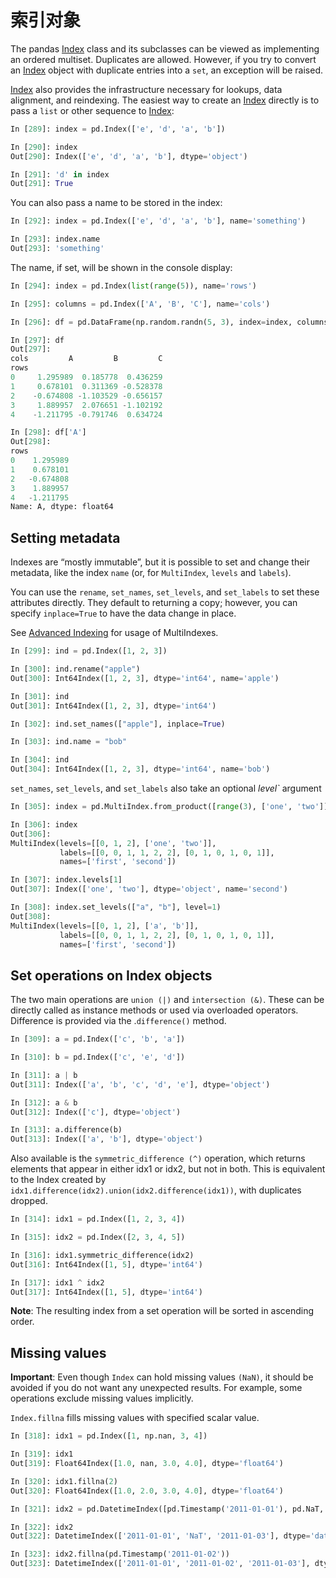 # 索引对象

The pandas [Index](http://pandas.pydata.org/pandas-docs/stable/generated/pandas.Index.html#pandas.Index) class and its subclasses can be viewed as implementing an ordered multiset. Duplicates are allowed. However, if you try to convert an [Index](http://pandas.pydata.org/pandas-docs/stable/generated/pandas.Index.html#pandas.Index) object with duplicate entries into a ``set``, an exception will be raised.

[Index](http://pandas.pydata.org/pandas-docs/stable/generated/pandas.Index.html#pandas.Index) also provides the infrastructure necessary for lookups, data alignment, and reindexing. The easiest way to create an [Index](http://pandas.pydata.org/pandas-docs/stable/generated/pandas.Index.html#pandas.Index) directly is to pass a ``list`` or other sequence to [Index](http://pandas.pydata.org/pandas-docs/stable/generated/pandas.Index.html#pandas.Index):

```python
In [289]: index = pd.Index(['e', 'd', 'a', 'b'])

In [290]: index
Out[290]: Index(['e', 'd', 'a', 'b'], dtype='object')

In [291]: 'd' in index
Out[291]: True
```

You can also pass a name to be stored in the index:

```python
In [292]: index = pd.Index(['e', 'd', 'a', 'b'], name='something')

In [293]: index.name
Out[293]: 'something'
```

The name, if set, will be shown in the console display:

```python
In [294]: index = pd.Index(list(range(5)), name='rows')

In [295]: columns = pd.Index(['A', 'B', 'C'], name='cols')

In [296]: df = pd.DataFrame(np.random.randn(5, 3), index=index, columns=columns)

In [297]: df
Out[297]: 
cols         A         B         C
rows                              
0     1.295989  0.185778  0.436259
1     0.678101  0.311369 -0.528378
2    -0.674808 -1.103529 -0.656157
3     1.889957  2.076651 -1.102192
4    -1.211795 -0.791746  0.634724

In [298]: df['A']
Out[298]: 
rows
0    1.295989
1    0.678101
2   -0.674808
3    1.889957
4   -1.211795
Name: A, dtype: float64
```

## Setting metadata

Indexes are “mostly immutable”, but it is possible to set and change their metadata, like the index ``name`` (or, for ``MultiIndex``, ``levels`` and ``labels``).

You can use the ``rename``, ``set_names``, ``set_levels``, and ``set_labels`` to set these attributes directly. They default to returning a copy; however, you can specify ``inplace=True`` to have the data change in place.

See [Advanced Indexing](http://pandas.pydata.org/pandas-docs/stable/advanced.html#advanced) for usage of MultiIndexes.

```python
In [299]: ind = pd.Index([1, 2, 3])

In [300]: ind.rename("apple")
Out[300]: Int64Index([1, 2, 3], dtype='int64', name='apple')

In [301]: ind
Out[301]: Int64Index([1, 2, 3], dtype='int64')

In [302]: ind.set_names(["apple"], inplace=True)

In [303]: ind.name = "bob"

In [304]: ind
Out[304]: Int64Index([1, 2, 3], dtype='int64', name='bob')
```

``set_names``, ``set_levels``, and ``set_labels`` also take an optional *level`* argument

```python
In [305]: index = pd.MultiIndex.from_product([range(3), ['one', 'two']], names=['first', 'second'])

In [306]: index
Out[306]: 
MultiIndex(levels=[[0, 1, 2], ['one', 'two']],
           labels=[[0, 0, 1, 1, 2, 2], [0, 1, 0, 1, 0, 1]],
           names=['first', 'second'])

In [307]: index.levels[1]
Out[307]: Index(['one', 'two'], dtype='object', name='second')

In [308]: index.set_levels(["a", "b"], level=1)
Out[308]: 
MultiIndex(levels=[[0, 1, 2], ['a', 'b']],
           labels=[[0, 0, 1, 1, 2, 2], [0, 1, 0, 1, 0, 1]],
           names=['first', 'second'])
```

## Set operations on Index objects

The two main operations are ``union (|)`` and ``intersection (&)``. These can be directly called as instance methods or used via overloaded operators. Difference is provided via the .``difference()`` method.

```python
In [309]: a = pd.Index(['c', 'b', 'a'])

In [310]: b = pd.Index(['c', 'e', 'd'])

In [311]: a | b
Out[311]: Index(['a', 'b', 'c', 'd', 'e'], dtype='object')

In [312]: a & b
Out[312]: Index(['c'], dtype='object')

In [313]: a.difference(b)
Out[313]: Index(['a', 'b'], dtype='object')
```

Also available is the ``symmetric_difference (^)`` operation, which returns elements that appear in either idx1 or idx2, but not in both. This is equivalent to the Index created by ``idx1.difference(idx2).union(idx2.difference(idx1))``, with duplicates dropped.

```python
In [314]: idx1 = pd.Index([1, 2, 3, 4])

In [315]: idx2 = pd.Index([2, 3, 4, 5])

In [316]: idx1.symmetric_difference(idx2)
Out[316]: Int64Index([1, 5], dtype='int64')

In [317]: idx1 ^ idx2
Out[317]: Int64Index([1, 5], dtype='int64')
```

**Note**: The resulting index from a set operation will be sorted in ascending order.

## Missing values

**Important**: Even though ``Index`` can hold missing values ``(NaN)``, it should be avoided if you do not want any unexpected results. For example, some operations exclude missing values implicitly.

``Index.fillna`` fills missing values with specified scalar value.

```python
In [318]: idx1 = pd.Index([1, np.nan, 3, 4])

In [319]: idx1
Out[319]: Float64Index([1.0, nan, 3.0, 4.0], dtype='float64')

In [320]: idx1.fillna(2)
Out[320]: Float64Index([1.0, 2.0, 3.0, 4.0], dtype='float64')

In [321]: idx2 = pd.DatetimeIndex([pd.Timestamp('2011-01-01'), pd.NaT, pd.Timestamp('2011-01-03')])

In [322]: idx2
Out[322]: DatetimeIndex(['2011-01-01', 'NaT', '2011-01-03'], dtype='datetime64[ns]', freq=None)

In [323]: idx2.fillna(pd.Timestamp('2011-01-02'))
Out[323]: DatetimeIndex(['2011-01-01', '2011-01-02', '2011-01-03'], dtype='datetime64[ns]', freq=None)
```
